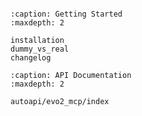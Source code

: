 ```{include} ../README.md

```

```{toctree}
:caption: Getting Started
:maxdepth: 2

installation
dummy_vs_real
changelog
```

```{toctree}
:caption: API Documentation
:maxdepth: 2

autoapi/evo2_mcp/index
```
